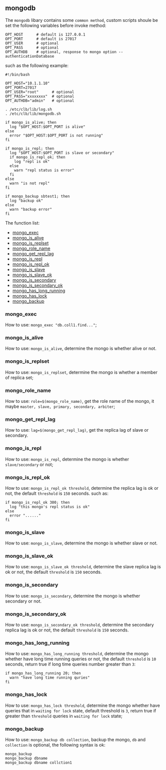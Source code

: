 ## mongodb

The `mongodb` libary contains some `common method`, custom scripts shoule be set the following variables before invoke method:
```
OPT_HOST      # default is 127.0.0.1
OPT_PORT      # default is 27017
OPT_USER      # optional
OPT_PASS      # optional
OPT_AUTHDB    # optional, response to mongo option --authenticationDatabase
```

such as the following example:
```
#!/bin/bash

OPT_HOST="10.1.1.10"
OPT_PORT=27017
OPT_USER="root"      # optional
OPT_PASS="xxxxxxxx"  # optional
OPT_AUTHDB="admin"   # optional

. /etc/clb/lib/log.sh
. /etc/clb/lib/mongodb.sh

if mongo_is_alive; then
  log "$OPT_HOST:$OPT_PORT is alive"
else
  error "$OPT_HOST:$OPT_PORT is not running"
fi

if mongo_is_repl; then
  log "$OPT_HOST:$OPT_PORT is slave or secondary"
  if mongo_is_repl_ok; then
    log "repl is ok"
  else
    warn "repl status is error"
  fi
else
  warn "is not repl"
fi

if mongo_backup sbtest1; then
  log "backup ok"
else
  warn "backup error"
fi
```

The function list:

* [mongo_exec](#mongo_exec)
* [mongo_is_alive](#mongo_is_alive)
* [mongo_is_replset](#mongo_is_replset)
* [mongo_role_name](#mongo_role_name)
* [mongo_get_repl_lag](#mongo_get_repl_lag)
* [mongo_is_repl](#mongo_is_repl)
* [mongo_is_repl_ok](#mongo_is_repl_ok)
* [mongo_is_slave](#mongo_is_slave)
* [mongo_is_slave_ok](#mongo_is_slave_ok)
* [mongo_is_secondary](#mongo_is_secondary)
* [mongo_is_secondary_ok](#mongo_is_secondary)
* [mongo_has_long_running](#mongo_has_long_running)
* [mongo_has_lock](#mongo_has_lock)
* [mongo_backup](#mongo_backup)

### mongo_exec

How to use: `mongo_exec "db.coll1.find..."`;

### mongo_is_alive

How to use: `mongo_is_alive`, determine the mongo is whether alive or not.

### mongo_is_replset

How to use: `mongo_is_replset`, determine the mongo is whether a member of replica set;

### mongo_role_name

How to use: `role=$(mongo_role_name)`, get the role name of the mongo, it maybe `master, slave, primary, secondary, arbiter`;

### mongo_get_repl_lag

How to use: `lag=$(mongo_get_repl_lag)`, get the replica lag of slave or secondary.

### mongo_is_repl

How to use: `mongo_is_repl`, determine the mongo is whether `slave/secondary` or not;

### mongo_is_repl_ok

How to use: `mongo_is_repl_ok threshold`, determine the replica lag is ok or not, the default `threshold` is `150` seconds. such as:
```
if mongo_is_repl_ok 300; then
  log "this mongo's repl status is ok"
else
  error "......"
fi
```

### mongo_is_slave

How to use: `mongo_is_slave`, determine the mongo is whether slave or not.

### mongo_is_slave_ok

How to use: `mongo_is_slave_ok threshold`, determine the slave replica lag is ok or not, the default `threshold` is `150` seconds.

### mongo_is_secondary

How to use: `mongo_is_secondary`, determine the mongo is whether secondary or not.

### mongo_is_secondary_ok

How to use: `mongo_is_secondary_ok threshold`, determine the secondary replica lag is ok or not, the default `threshold` is `150` seconds.

### mongo_has_long_running

How to use: `mongo_has_long_running threshold`, determine the mongo whether have long time running queries or not, the default `threshold` is `10` seconds, return true if long time queries number greater than `3`:
```
if mongo_has_long_running 20; then
  warn "have long time running quries"
fi
```

### mongo_has_lock

How to use: `mongo_has_lock threshold`, determine the mongo whether have queries that in `waiting for lock` state, default threshold is `3`, return true if greater than `threshold` queries in `waiting for lock` state;

### mongo_backup

How to use: `mongo_backup db collection`, backup the mongo, `db` and `collection` is optional, the following syntax is ok:
```
mongo_backup
mongo_backup dbname
mongo_backup dbname collction1
```
